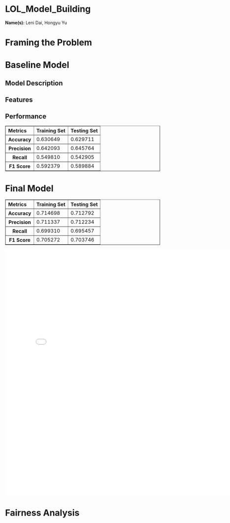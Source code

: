 # LOL_Model_Building
<html>
<body>
<p>
  <strong>Name(s):</strong>
  Leni Dai, Hongyu Yu
</p>
<h1><strong> Framing the Problem </strong></h1>

<h1><strong> Baseline Model </strong></h1>
<h2><strong> Model Description</strong></h2>
<h2><strong> Features</strong></h2>
<h2><strong> Performance</strong></h2>

<table border="1" class="dataframe">
  <thead>
    <tr>
      <th style="text-align: left">Metrics</th>
      <th style="text-align: left">Training Set</th>
      <th style="text-align: left">Testing Set</th>
    </tr>
  </thead>
  <tbody>
    <tr>
      <th>Accuracy</th>
      <td>0.630649</td>
      <td>0.629711</td>
    </tr>
    <tr>
      <th>Precision</th>
      <td>0.642093</td>
      <td>0.645764</td>
    </tr>
    <tr>
      <th>Recall</th>
      <td>0.549810</td>
      <td>0.542905</td>
    </tr>
    <tr>
      <th>F1 Score</th>
      <td>0.592379</td>
      <td>0.589884</td>
    </tr>
  </tbody>
</table>

<h1><strong> Final Model </strong></h1>

<table border="1" class="dataframe">
  <thead>
    <tr>
      <th style="text-align: left">Metrics</th>
      <th style="text-align: left">Training Set</th>
      <th style="text-align: left">Testing Set</th>
    </tr>
  </thead>
  <tbody>
    <tr>
      <th>Accuracy</th>
      <td>0.714698</td>
      <td>0.712792</td>
    </tr>
    <tr>
      <th>Precision</th>
      <td>0.711337</td>
      <td>0.712234</td>
    </tr>
    <tr>
      <th>Recall</th>
      <td>0.699310</td>
      <td>0.695457</td>
    </tr>
    <tr>
      <th>F1 Score</th>
      <td>0.705272</td>
      <td>0.703746</td>
    </tr>
  </tbody>
</table>
<iframe src="assets/confusion_matrix.html" width=800 height=800 frameBorder=0></iframe>

<h1><strong> Fairness Analysis </strong></h1>




  
</body>
</html>
